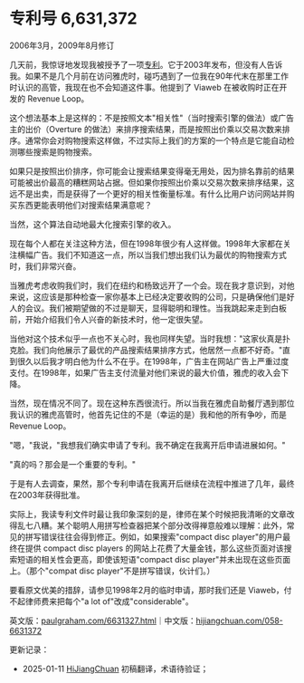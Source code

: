 




# 专利号 6,631,372

2006年3月，2009年8月修订

几天前，我惊讶地发现我被授予了一项[专利](http://patft.uspto.gov/netacgi/nph-Parser?Sect1=PTO1&Sect2=HITOFF&d=PALL&p=1&u=%2Fnetahtml%2FPTO%2Fsrchnum.htm&r=1&f=G&l=50&s1=6,631,372.PN.&OS=PN/6,631,372&RS=PN/6,631,372)。它于2003年发布，但没有人告诉我。如果不是几个月前在访问雅虎时，碰巧遇到了一位我在90年代末在那里工作时认识的高管，我现在也不会知道这件事。他提到了 Viaweb 在被收购时正在开发的 Revenue Loop。

这个想法基本上是这样的：不是按照文本"相关性"（当时搜索引擎的做法）或广告主的出价（Overture 的做法）来排序搜索结果，而是按照出价乘以交易次数来排序。通常你会对购物搜索这样做，不过实际上我们的方案的一个特点是它能自动检测哪些搜索是购物搜索。

如果只是按照出价排序，你可能会让搜索结果变得毫无用处，因为排名靠前的结果可能被出价最高的糟糕网站占据。但如果你按照出价乘以交易次数来排序结果，这远不是出卖，而是获得了一个更好的相关性衡量标准。有什么比用户访问网站并购买东西更能表明他们对搜索结果满意呢？

当然，这个算法自动地最大化搜索引擎的收入。

现在每个人都在关注这种方法，但在1998年很少有人这样做。1998年大家都在关注横幅广告。我们不知道这一点，所以当我们想出我们认为最优的购物搜索方式时，我们非常兴奋。

当雅虎考虑收购我们时，我们在纽约和杨致远开了一个会。现在我才意识到，对他来说，这应该是那种检查一家你基本上已经决定要收购的公司，只是确保他们是好人的会议。我们被期望做的不过是聊天，显得聪明和理性。当我跳起来走到白板前，开始介绍我们令人兴奋的新技术时，他一定很失望。

当他对这个技术似乎一点也不关心时，我也同样失望。当时我想："这家伙真是扑克脸。我们向他展示了最优的产品搜索结果排序方式，他居然一点都不好奇。"直到很久以后我才明白他为什么不在乎。在1998年，广告主在网站广告上严重过度支付。在1998年，如果广告主支付流量对他们来说的最大价值，雅虎的收入会下降。

当然，现在情况不同了。现在这种东西很流行。所以当我在雅虎自助餐厅遇到那位我认识的雅虎高管时，他首先记住的不是（幸运的是）我和他的所有争吵，而是 Revenue Loop。

"嗯，"我说，"我想我们确实申请了专利。我不确定在我离开后申请进展如何。"

"真的吗？那会是一个重要的专利。"

于是有人去调查，果然，那个专利申请在我离开后继续在流程中推进了几年，最终在2003年获得批准。

实际上，我读专利文件时最让我印象深刻的是，律师在某个时候把我清晰的文章改得乱七八糟。某个聪明人用拼写检查器把某个部分改得禅意般难以理解：此外，常见的拼写错误往往会得到修正。例如，如果搜索"compact disc player"的用户最终在提供 compact disc players 的网站上花费了大量金钱，那么这些页面对该搜索短语的相关性会更高，即使该短语"compact disc player"并未出现在这些页面上。（那个"compat disc player"不是拼写错误，伙计们。）

要看原文优美的措辞，请参见1998年2月的临时申请，那时我们还是 Viaweb，付不起律师费来把每个"a lot of"改成"considerable"。

英文版：[paulgraham.com/6631327.html](https://paulgraham.com/6631327.html)｜中文版：[hijiangchuan.com/058-6631372](https://hijiangchuan.com/058-6631372)

更新记录：
- 2025-01-11 [HiJiangChuan](https://hijiangchuan.com) 初稿翻译，术语待验证；
